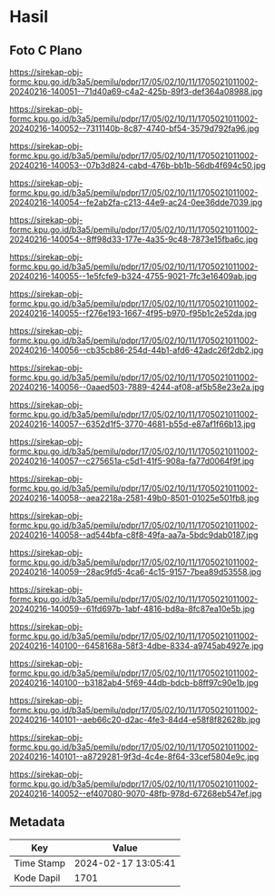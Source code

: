 # Hasil

## Foto C Plano

https://sirekap-obj-formc.kpu.go.id/b3a5/pemilu/pdpr/17/05/02/10/11/1705021011002-20240216-140051--71d40a69-c4a2-425b-89f3-def364a08988.jpg

https://sirekap-obj-formc.kpu.go.id/b3a5/pemilu/pdpr/17/05/02/10/11/1705021011002-20240216-140052--7311140b-8c87-4740-bf54-3579d792fa96.jpg

https://sirekap-obj-formc.kpu.go.id/b3a5/pemilu/pdpr/17/05/02/10/11/1705021011002-20240216-140053--07b3d824-cabd-476b-bb1b-56db4f694c50.jpg

https://sirekap-obj-formc.kpu.go.id/b3a5/pemilu/pdpr/17/05/02/10/11/1705021011002-20240216-140054--fe2ab2fa-c213-44e9-ac24-0ee36dde7039.jpg

https://sirekap-obj-formc.kpu.go.id/b3a5/pemilu/pdpr/17/05/02/10/11/1705021011002-20240216-140054--8ff98d33-177e-4a35-9c48-7873e15fba6c.jpg

https://sirekap-obj-formc.kpu.go.id/b3a5/pemilu/pdpr/17/05/02/10/11/1705021011002-20240216-140055--1e5fcfe9-b324-4755-9021-7fc3e16409ab.jpg

https://sirekap-obj-formc.kpu.go.id/b3a5/pemilu/pdpr/17/05/02/10/11/1705021011002-20240216-140055--f276e193-1667-4f95-b970-f95b1c2e52da.jpg

https://sirekap-obj-formc.kpu.go.id/b3a5/pemilu/pdpr/17/05/02/10/11/1705021011002-20240216-140056--cb35cb86-254d-44b1-afd6-42adc26f2db2.jpg

https://sirekap-obj-formc.kpu.go.id/b3a5/pemilu/pdpr/17/05/02/10/11/1705021011002-20240216-140056--0aaed503-7889-4244-af08-af5b58e23e2a.jpg

https://sirekap-obj-formc.kpu.go.id/b3a5/pemilu/pdpr/17/05/02/10/11/1705021011002-20240216-140057--6352d1f5-3770-4681-b55d-e87af1f66b13.jpg

https://sirekap-obj-formc.kpu.go.id/b3a5/pemilu/pdpr/17/05/02/10/11/1705021011002-20240216-140057--c275651a-c5d1-41f5-908a-fa77d0064f9f.jpg

https://sirekap-obj-formc.kpu.go.id/b3a5/pemilu/pdpr/17/05/02/10/11/1705021011002-20240216-140058--aea2218a-2581-49b0-8501-01025e501fb8.jpg

https://sirekap-obj-formc.kpu.go.id/b3a5/pemilu/pdpr/17/05/02/10/11/1705021011002-20240216-140058--ad544bfa-c8f8-49fa-aa7a-5bdc9dab0187.jpg

https://sirekap-obj-formc.kpu.go.id/b3a5/pemilu/pdpr/17/05/02/10/11/1705021011002-20240216-140059--28ac9fd5-4ca6-4c15-9157-7bea89d53558.jpg

https://sirekap-obj-formc.kpu.go.id/b3a5/pemilu/pdpr/17/05/02/10/11/1705021011002-20240216-140059--61fd697b-1abf-4816-bd8a-8fc87ea10e5b.jpg

https://sirekap-obj-formc.kpu.go.id/b3a5/pemilu/pdpr/17/05/02/10/11/1705021011002-20240216-140100--6458168a-58f3-4dbe-8334-a9745ab4927e.jpg

https://sirekap-obj-formc.kpu.go.id/b3a5/pemilu/pdpr/17/05/02/10/11/1705021011002-20240216-140100--b3182ab4-5f69-44db-bdcb-b8ff97c90e1b.jpg

https://sirekap-obj-formc.kpu.go.id/b3a5/pemilu/pdpr/17/05/02/10/11/1705021011002-20240216-140101--aeb66c20-d2ac-4fe3-84d4-e58f8f82628b.jpg

https://sirekap-obj-formc.kpu.go.id/b3a5/pemilu/pdpr/17/05/02/10/11/1705021011002-20240216-140101--a8729281-9f3d-4c4e-8f64-33cef5804e9c.jpg

https://sirekap-obj-formc.kpu.go.id/b3a5/pemilu/pdpr/17/05/02/10/11/1705021011002-20240216-140052--ef407080-9070-48fb-978d-67268eb547ef.jpg


## Metadata

| Key        | Value               |
| ---------- | ------------------- |
| Time Stamp | 2024-02-17 13:05:41 |
| Kode Dapil | 1701                |



